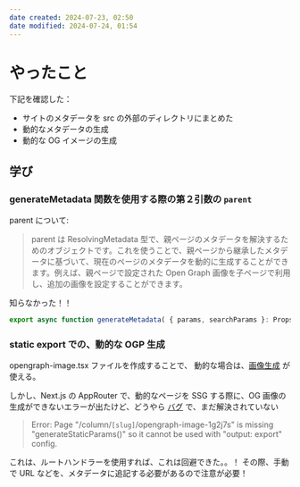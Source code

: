 ```yaml
---
date created: 2024-07-23, 02:50
date modified: 2024-07-24, 01:54
---
```


# やったこと

下記を確認した：

- サイトのメタデータを src の外部のディレクトリにまとめた
- 動的なメタデータの生成
- 動的な OG イメージの生成

## 学び

### generateMetadata 関数を使用する際の第２引数の `parent`

parent について:

> parent は ResolvingMetadata 型で、親ページのメタデータを解決するためのオブジェクトです。これを使うことで、親ページから継承したメタデータに基づいて、現在のページのメタデータを動的に生成することができます。例えば、親ページで設定された Open Graph 画像を子ページで利用し、追加の画像を設定することができます。

知らなかった！！

```ts
export async function generateMetadata( { params, searchParams }: Props, parent: ResolvingMetadata ): Promise<Metadata> { // read route params
```

### static export での、動的な OGP 生成

opengraph-image.tsx ファイルを作成することで、
動的な場合は、[画像生成](https://nextjs.org/docs/app/api-reference/file-conventions/metadata/opengraph-image#generate-images-using-code-js-ts-tsx) が使える。

しかし、Next.js の AppRouter で、動的なページを SSG する際に、OG 画像の生成ができないエラーが出たけど、どうやら [バグ](https://github.com/vercel/next.js/issues/51147) で、まだ解決されていない

> Error: Page "/column/`[slug]`/opengraph-image-1g2j7s" is missing "generateStaticParams()" so it cannot be used with "output: export" config.

これは、ルートハンドラーを使用すれば、これは回避できた。。！
その際、手動で URL などを、メタデータに追記する必要があるので注意が必要！

